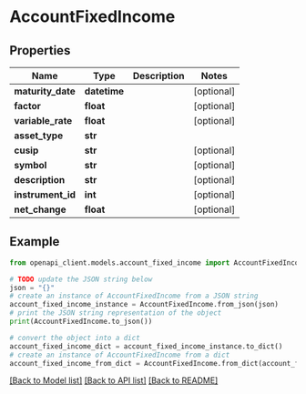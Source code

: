 # AccountFixedIncome


## Properties

Name | Type | Description | Notes
------------ | ------------- | ------------- | -------------
**maturity_date** | **datetime** |  | [optional] 
**factor** | **float** |  | [optional] 
**variable_rate** | **float** |  | [optional] 
**asset_type** | **str** |  | 
**cusip** | **str** |  | [optional] 
**symbol** | **str** |  | [optional] 
**description** | **str** |  | [optional] 
**instrument_id** | **int** |  | [optional] 
**net_change** | **float** |  | [optional] 

## Example

```python
from openapi_client.models.account_fixed_income import AccountFixedIncome

# TODO update the JSON string below
json = "{}"
# create an instance of AccountFixedIncome from a JSON string
account_fixed_income_instance = AccountFixedIncome.from_json(json)
# print the JSON string representation of the object
print(AccountFixedIncome.to_json())

# convert the object into a dict
account_fixed_income_dict = account_fixed_income_instance.to_dict()
# create an instance of AccountFixedIncome from a dict
account_fixed_income_from_dict = AccountFixedIncome.from_dict(account_fixed_income_dict)
```
[[Back to Model list]](../README.md#documentation-for-models) [[Back to API list]](../README.md#documentation-for-api-endpoints) [[Back to README]](../README.md)


